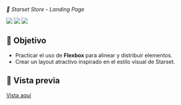 
<em>🌌 Starset Store - Landing Page</em>
<p align="left">
  <img src="https://img.shields.io/badge/STATUS-TERMINADO-green">
  <img src="https://img.shields.io/badge/HTML-red">
  <img src="https://img.shields.io/badge/CSS-blue">
   </p>

   ## 🎯 Objetivo

- Practicar el uso de **Flexbox** para alinear y distribuir elementos.
- Crear un layout atractivo inspirado en el estilo visual de Starset.

## 📸 Vista previa

   <a href="https://brandev103.github.io/Landing-page/">Vista aquí</a>
